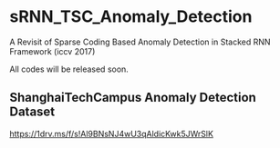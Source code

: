 # sRNN_TSC_Anomaly_Detection
A Revisit of Sparse Coding Based Anomaly Detection in Stacked RNN Framework (iccv 2017)

All codes will be released soon.


## ShanghaiTechCampus Anomaly Detection Dataset
https://1drv.ms/f/s!Al9BNsNJ4wU3qAldicKwk5JWrSlK
